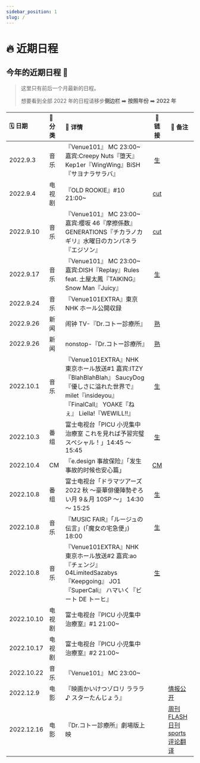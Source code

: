 ```yaml
---
sidebar_position: 1
slug: /
---
```


# 🔥 近期日程

## 今年的近期日程 🎉

> 这里只有前后一个月最新的日程。
>
> 想要看到全部 2022 年的日程请移步**侧边栏** ➡️ **按照年份** ➡️ **2022 年**

| 🗓 日期     | 📌 分类 | 💛 详情                                                                                                                                                            |                            🔗 链接                             | 🔨 备注                                                                                                                                                       |
| :--------- | :------ | :----------------------------------------------------------------------------------------------------------------------------------------------------------------- | :------------------------------------------------------------: | ------------------------------------------------------------------------------------------------------------------------------------------------------------- |
| 2022.9.3   | 音乐    | 『Venue101』 MC 23:00~ 嘉宾:Creepy Nuts『堕天』Kep1er『WingWing』BiSH『サヨナラサラバ』                                                                            | [生](https://pan.baidu.com/s/1fVLOxH75ufTkE8Q-b0Q7Kg?pwd=0122) |                                                                                                                                                               |
| 2022.9.4   | 电视剧  | 『OLD ROOKIE』#10 21:00~                                                                                                                                           |       [cut](https://www.bilibili.com/video/BV1j14y1e7yK)       |                                                                                                                                                               |
| 2022.9.10  | 音乐    | 『Venue101』 MC 23:00~ 嘉宾:櫻坂 46『摩擦係数』GENERATIONS『チカラノカギリ』水曜日のカンパネラ『エジソン』                                                         |         [cut](https://weibo.com/5177703789/M5ixtgKma)          |                                                                                                                                                               |
| 2022.9.17  | 音乐    | 『Venue101』 MC 23:00~ 嘉宾:DISH『Replay』Rules feat. 土屋太鳳『TAIKING』Snow Man『Juicy』                                                                         | [生](https://pan.baidu.com/s/1mkAzBagKoKkwu2cSN5xKdQ?pwd=0122) |                                                                                                                                                               |
| 2022.9.24  | 音乐    | 『Venue101EXTRA』東京 NHK ホール公開収録                                                                                                                           |                                                                |                                                                                                                                                               |
| 2022.9.26  | 新闻    | 闹钟 TV-『Dr.コトー診療所』                                                                                                                                        |          [熟](https://weibo.com/5177703789/M7vNov4Ku)          |                                                                                                                                                               |
| 2022.9.26  | 新闻    | nonstop-『Dr.コトー診療所』                                                                                                                                        |     [熟](https://weibo.com/tv/show/1034:4818308571267143)      |                                                                                                                                                               |
| 2022.10.1  | 音乐    | 『Venue101EXTRA』NHK 東京ホール放送#1 嘉宾:ITZY『BlahBlahBlah』 SaucyDog『優しさに溢れた世界で』 milet『insideyou』『FinalCall』 YOAKE『ねぇ』 Liella!『WEWILL!!』 |       [生](https://www.bilibili.com/video/BV1iN4y1N7CD)        |                                                                                                                                                               |
| 2022.10.3  | 番组    | 富士电视台「PICU 小児集中治療室 これを見れば予習完璧スペシャル！」14:45 ～ 15:45                                                                                   |       [生](https://www.bilibili.com/video/BV1hT411K7aU/)       |                                                                                                                                                               |
| 2022.10.4  | CM      | 『e.design 事故保险』「发生事故的时候也安心篇」                                                                                                                    |          [CM](https://weibo.com/5177703789/M8ISWud5V)          |                                                                                                                                                               |
| 2022.10.8  | 番组    | 富士电视台「ドラマツアーズ 2022 秋 ～豪華俳優陣勢ぞろい月 9＆月 10SP ～」 14:30 ～ 15:25                                                                           |       [生](https://www.bilibili.com/video/BV1vt4y1c7Ne)        |                                                                                                                                                               |
| 2022.10.8  | 音乐    | 『MUSIC FAIR』「ルージュの伝言」(「魔女の宅急便」) 18:00                                                                                                           |       [生](https://www.bilibili.com/video/BV1kD4y1y7PA)        |                                                                                                                                                               |
| 2022.10.8  | 音乐    | 『Venue101EXTRA』NHK 東京ホール放送#2 嘉宾:ao『チェンジ』 04LimitedSazabys『Keepgoing』 JO1『SuperCali』 ハマいく『ビート DE トーヒ』                              |       [生](https://www.bilibili.com/video/BV1eB4y1j7jw)        |                                                                                                                                                               |
| 2022.10.10 | 电视剧  | 富士电视台『PICU 小児集中治療室』#1 21:00~                                                                                                                         |                                                                |                                                                                                                                                               |
| 2022.10.17 | 电视剧  | 富士电视台『PICU 小児集中治療室』#2 21:00~                                                                                                                         |                                                                |                                                                                                                                                               |
| 2022.10.22 | 音乐    | 『Venue101』 MC 23:00~                                                                                                                                             |                                                                |                                                                                                                                                               |
| 2022.12.9  | 电影    | 『映画かいけつゾロリ ラララ ♪ スターたんじょう』                                                                                                                   |                                                                | [情报公开](https://weibo.com/5177703789/LEb1tupaf)                                                                                                            |
| 2022.12.16 | 电影    | 『Dr.コトー診療所』劇場版上映                                                                                                                                      |                                                                | [周刊 FLASH](https://weibo.com/5177703789/LyH23DhYx) [日刊 sports](https://weibo.com/5177703789/M7t650QM9) [评论翻译](https://weibo.com/5177703789/M7vYY0MzB) |
